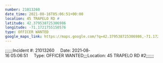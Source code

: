 ```yaml
---
number: 21013260
date_time: 2021-08-16T05:06:51+00:00
location: 45 TRAPELO RD #
latitude: 42.379538725306986
longitude: -71.1721755150576
type: OFFICER WANTED
google_maps_link: https://maps.google.com/?q=42.379538725306986,-71.1721755150576
---
```


;;;;;;Incident #: 21013260     Date: 2021‐08‐16 05:06:51     Type: OFFICER WANTED;;;Location: 45 TRAPELO RD #2;;;;;;
